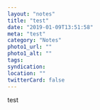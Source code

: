 ```yaml
---
layout: "notes"
title: "test"
date: "2019-01-09T13:51:58"
meta: "test"
category: "Notes"
photo1_url: ""
photo1_alt: ""
tags:
syndication: 
location: ""
twitterCard: false
---
```

test
